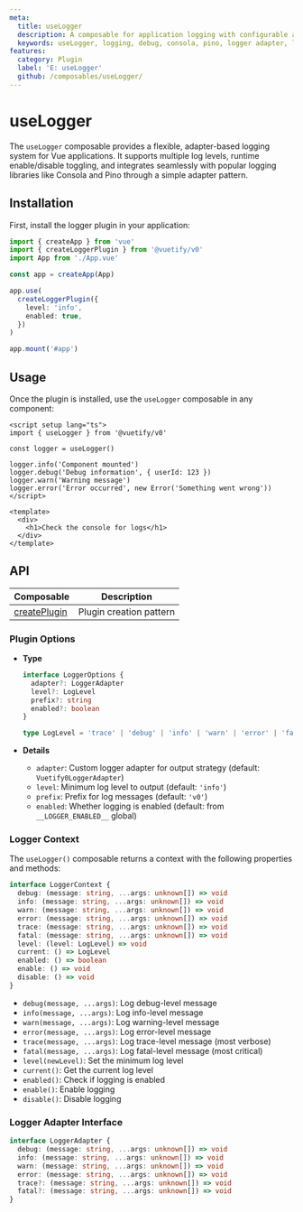 ```yaml
---
meta:
  title: useLogger
  description: A composable for application logging with configurable adapters, log levels, and filtering that supports popular logging libraries like Consola and Pino.
  keywords: useLogger, logging, debug, consola, pino, logger adapter, log levels, composable
features:
  category: Plugin
  label: 'E: useLogger'
  github: /composables/useLogger/
---
```


# useLogger

The `useLogger` composable provides a flexible, adapter-based logging system for Vue applications. It supports multiple log levels, runtime enable/disable toggling, and integrates seamlessly with popular logging libraries like Consola and Pino through a simple adapter pattern.

<DocsPageFeatures :frontmatter />

## Installation

First, install the logger plugin in your application:

```ts
import { createApp } from 'vue'
import { createLoggerPlugin } from '@vuetify/v0'
import App from './App.vue'

const app = createApp(App)

app.use(
  createLoggerPlugin({
    level: 'info',
    enabled: true,
  })
)

app.mount('#app')
```

## Usage

Once the plugin is installed, use the `useLogger` composable in any component:

```vue
<script setup lang="ts">
import { useLogger } from '@vuetify/v0'

const logger = useLogger()

logger.info('Component mounted')
logger.debug('Debug information', { userId: 123 })
logger.warn('Warning message')
logger.error('Error occurred', new Error('Something went wrong'))
</script>

<template>
  <div>
    <h1>Check the console for logs</h1>
  </div>
</template>
```

## API


| Composable | Description |
|---|---|
| [createPlugin](/composables/foundation/create-plugin) | Plugin creation pattern |
### Plugin Options

- **Type**

  ```ts
  interface LoggerOptions {
    adapter?: LoggerAdapter
    level?: LogLevel
    prefix?: string
    enabled?: boolean
  }

  type LogLevel = 'trace' | 'debug' | 'info' | 'warn' | 'error' | 'fatal' | 'silent'
  ```

- **Details**

  - `adapter`: Custom logger adapter for output strategy (default: `Vuetify0LoggerAdapter`)
  - `level`: Minimum log level to output (default: `'info'`)
  - `prefix`: Prefix for log messages (default: `'v0'`)
  - `enabled`: Whether logging is enabled (default: from `__LOGGER_ENABLED__` global)

### Logger Context

The `useLogger()` composable returns a context with the following properties and methods:

```ts
interface LoggerContext {
  debug: (message: string, ...args: unknown[]) => void
  info: (message: string, ...args: unknown[]) => void
  warn: (message: string, ...args: unknown[]) => void
  error: (message: string, ...args: unknown[]) => void
  trace: (message: string, ...args: unknown[]) => void
  fatal: (message: string, ...args: unknown[]) => void
  level: (level: LogLevel) => void
  current: () => LogLevel
  enabled: () => boolean
  enable: () => void
  disable: () => void
}
```

- `debug(message, ...args)`: Log debug-level message
- `info(message, ...args)`: Log info-level message
- `warn(message, ...args)`: Log warning-level message
- `error(message, ...args)`: Log error-level message
- `trace(message, ...args)`: Log trace-level message (most verbose)
- `fatal(message, ...args)`: Log fatal-level message (most critical)
- `level(newLevel)`: Set the minimum log level
- `current()`: Get the current log level
- `enabled()`: Check if logging is enabled
- `enable()`: Enable logging
- `disable()`: Disable logging

### Logger Adapter Interface

```ts
interface LoggerAdapter {
  debug: (message: string, ...args: unknown[]) => void
  info: (message: string, ...args: unknown[]) => void
  warn: (message: string, ...args: unknown[]) => void
  error: (message: string, ...args: unknown[]) => void
  trace?: (message: string, ...args: unknown[]) => void
  fatal?: (message: string, ...args: unknown[]) => void
}
```

